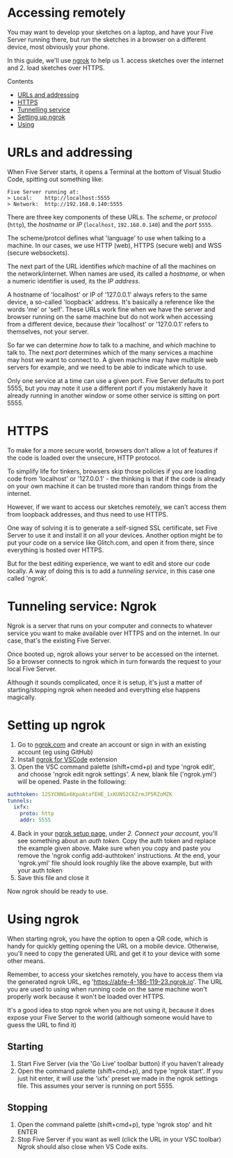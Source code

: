 # Accessing remotely

You may want to develop your sketches on a laptop, and have your Five Server running there, but _run_ the sketches in a browser on a different device, most obviously your phone.

In this guide, we'll use [ngrok](https://ngrok.com) to help us 1. access sketches over the internet and 2. load sketches over HTTPS.

Contents
* [URLs and addressing](#urls-and-addressing)
* [HTTPS](#https)
* [Tunnelling service](#tunneling-service-ngrok)
* [Setting up ngrok](#setting-up-ngrok)
* [Using](#using-ngrok)

# URLs and addressing

When Five Server starts, it opens a Terminal at the bottom of Visual Studio Code, spitting out something like:

```
Five Server running at:
> Local:    http://localhost:5555
> Network:  http://192.168.0.140:5555
```

There are three key components of these URLs. The _scheme_, or _protocol_ (`http`), the _hostname_ or _IP_ (`localhost`, `192.168.0.140`) and the _port_ `5555`.

The scheme/protcol defines what 'language' to use when talking to a machine. In our cases, we use HTTP (web), HTTPS (secure web) and WSS (secure websockets).

The next part of the URL identifies _which_ machine of all the machines on the network/internet. When names are used, its called a _hostname_, or when a numeric identifier is used, its the _IP address_.

A hostname of 'localhost' or IP of '127.0.0.1' always refers to the same device, a so-called 'loopback' address. It's basically a reference like the words 'me' or 'self'. These URLs work fine when we have the server and browser running on the same machine but do not work when accessing from a different device, because _their_ 'localhost' or '127.0.0.1' refers to themselves, not your server.

So far we can determine _how_ to talk to a machine, and _which_ machine to talk to. The next _port_ determines which of the many services a machine may host we want to connect to. A given machine may have multiple web servers for example, and we need to be able to indicate which to use. 

Only one service at a time can use a given port. Five Server defaults to port 5555, but you may note it use a different port if you mistakenly have it already running in another window or some other service is sitting on port 5555.

# HTTPS

To make for a more secure world, browsers don't allow a lot of features if the code is loaded over the unsecure, HTTP protocol.

To simplify life for tinkers, browsers skip those policies if you are loading code from 'localhost' or '127.0.0.1' - the thinking is that if the code is already on your own machine it can be trusted more than random things from the internet.

However, if we want to access our sketches remotely, we can't access them from loopback addresses, and thus need to use HTTPS.

One way of solving it is to generate a self-signed SSL certificate, set Five Server to use it and install it on all your devices. Another option might be to put your code on a service like Glitch.com, and open it from there, since everything is hosted over HTTPS.

But for the best editing experience, we want to edit and store our code locally. A way of doing this is to add a _tunneling service_, in this case one called 'ngrok'.

# Tunneling service: Ngrok

Ngrok is a server that runs on your computer and connects to whatever service you want to make available over HTTPS and on the internet. In our case, that's the existing Five Server.

Once booted up, ngrok allows your server to be accessed on the internet. So a browser connects to ngrok which in turn forwards the request to your local Five Server.

Although it sounds complicated, once it is setup, it's just a matter of starting/stopping ngrok when needed and everything else happens magically.

# Setting up ngrok

1. Go to [ngrok.com](https://ngrok.com) and create an account or sign in with an existing account (eg using GitHub)
2. Install [ngrok for VSCode](https://marketplace.visualstudio.com/items?itemName=philnash.ngrok-for-vscode) extension
3. Open the VSC command palette (shift+cmd+p) and type 'ngrok edit', and choose 'ngrok edit ngrok settings'. A new, blank file ('ngrok.yml') will be opened. Paste in the following:

```yaml
authtoken: 12SYCNNGx6KpoAtafEHE_1xKUN52C6ZrmJP5RZoMZK
tunnels:
  ixfx:
    proto: http
    addr: 5555
```

4. Back in your [ngrok setup page](https://dashboard.ngrok.com/get-started/setup), under _2. Connect your account_, you'll see something about an _auth token_. Copy the auth token and replace the example given above. Make sure when you copy and paste you remove the 'ngrok config add-authtoken' instructions. At the end, your 'ngrok.yml' file should look roughly like the above example, but with your auth token
5. Save this file and close it

Now ngrok should be ready to use.

# Using ngrok

When starting ngrok, you have the option to open a QR code, which is handy for quickly getting opening the URL on a mobile device. Otherwise, you'll need to copy the generated URL and get it to your device with some other means.

Remember, to access your sketches remotely, you have to access them via the generated ngrok URL, eg 'https://abfe-4-186-119-23.ngrok.io'. The URL you are used to using when running code on the same machine won't properly work because it won't be loaded over HTTPS.

It's a good idea to stop ngrok when you are not using it, because it does expose your Five Server to the world (although someone would have to guess the URL to find it)

## Starting

1. Start Five Server (via the 'Go Live' toolbar button) if you haven't already
2. Open the command palette (shift+cmd+p), and type 'ngrok start'. If you just hit enter, it will use the 'ixfx' preset we made in the ngrok settings file. This assumes your server is running on port 5555.

## Stopping

1. Open the command palette (shift+cmd+p), type 'ngrok stop' and hit ENTER
2. Stop Five Server if you want as well (click the URL in your VSC toolbar)
Ngrok should also close when VS Code exits.
